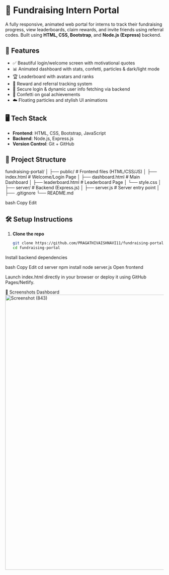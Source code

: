 # 🌟 Fundraising Intern Portal

A fully responsive, animated web portal for interns to track their fundraising progress, view leaderboards, claim rewards, and invite friends using referral codes. Built using **HTML, CSS, Bootstrap**, and **Node.js (Express)** backend.

## 🚀 Features

- ✅ Beautiful login/welcome screen with motivational quotes
- 📊 Animated dashboard with stats, confetti, particles & dark/light mode
- 🏆 Leaderboard with avatars and ranks
- 💸 Reward and referral tracking system
- 🔐 Secure login & dynamic user info fetching via backend
- 🎉 Confetti on goal achievements
- ☁️ Floating particles and stylish UI animations

## 🖥️ Tech Stack

- **Frontend**: HTML, CSS, Bootstrap, JavaScript
- **Backend**: Node.js, Express.js
- **Version Control**: Git + GitHub

## 📁 Project Structure

fundraising-portal/
│
├── public/ # Frontend files (HTML/CSS/JS)
│ ├── index.html # Welcome/Login Page
│ ├── dashboard.html # Main Dashboard
│ ├── leaderboard.html # Leaderboard Page
│ └── style.css
│
├── server/ # Backend (Express.js)
│ ├── server.js # Server entry point
│ 
├── .gitignore
└── README.md

bash
Copy
Edit

## 🛠️ Setup Instructions

1. **Clone the repo**

   ```bash
   git clone https://github.com/PRAGATHIVAISHNAVI11/fundraising-portal.git
   cd fundraising-portal
Install backend dependencies

bash
Copy
Edit
cd server
npm install
node server.js
Open frontend

Launch index.html directly in your browser or deploy it using GitHub Pages/Netlify.

📸 Screenshots
Dashboard
<img width="1920" height="874" alt="Screenshot (843)" src="https://github.com/user-attachments/assets/50d5e3f6-b10c-458d-a17f-425a6ba9cb96" />


